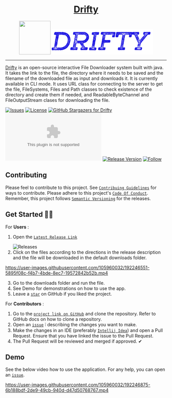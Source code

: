 <h1 align=center><a href="https://github.com/SaptarshiSarkar12/Drifty">Drifty</a></h1>
<p align="center" float="center">
    <img src="https://github.com/SaptarshiSarkar12/Drifty/blob/master/Drifty.ico" width="98" height="105">
    <img src="https://github.com/SaptarshiSarkar12/Drifty/blob/master/Drifty%20Banner.png" height="80">
</p>

---
[Drifty](https://github.com/SaptarshiSarkar12/Drifty/) is an open-source interactive File Downloader system built with java. It takes the link to the file, the directory where it needs to be saved and the filename of the downloaded file as input and downloads it. It is currently available in CLI mode. It uses URL class for connecting to the server to get the file, FileSystems, Files and Path classes to check existence of the directory and create them if needed, and ReadableByteChannel and FileOutputStream clases for downloading the file.

[![Issues](https://img.shields.io/github/issues/SaptarshiSarkar12/Drifty)](https://github.com/SaptarshiSarkar12/Drifty/issues)
[![License](https://img.shields.io/github/license/SaptarshiSarkar12/Drifty)](https://github.com/SaptarshiSarkar12/Drifty/blob/master/LICENSE)
[![GitHub Stargazers for Drifty](https://img.shields.io/github/stars/SaptarshiSarkar12/Drifty?label=Leave%20a%20star&style=social)](https://github.com/SaptarshiSarkar12/Drifty/stargazers)
[![Size](https://img.shields.io/github/size/SaptarshiSarkar12/Drifty/Drifty_CLI.exe?label=Drifty%20CLI)](https://github.com/SaptarshiSarkar12/Drifty/blob/master/Drifty_CLI.exe)
[![Release Version](https://img.shields.io/github/v/release/SaptarshiSarkar12/Drifty?color=%23FFFF0g&label=Drifty%20CLI)](https://github.com/SaptarshiSarkar12/Drifty/releases/latest/)
[![Follow](https://img.shields.io/twitter/follow/SSarkar2007?style=social)](https://twitter.com/SSarkar2007)


## Contributing
Please feel to contribute to this project. See [`Contribuing Guidelines`](https://github.com/SaptarshiSarkar12/Drifty/blob/master/CONTRIBUTING.md) for ways to contribute. Please adhere to this project's [`Code Of Conduct`](https://github.com/SaptarshiSarkar12/Drifty/blob/master/CODE_OF_CONDUCT.md). Remember, this project follows [`Semantic Versioning`](https://semver.org/) for the releases.

## Get Started 🚀🚀
For **Users** :
1. Open the [`Latest Release Link`](https://github.com/SaptarshiSarkar12/Drifty/releases/latest/) </p>
![Releases](https://user-images.githubusercontent.com/105960032/192133804-7a77f446-3e69-48dd-9e51-1f3f408a5ae5.png)
2. Click on the files according to the directions in the release description and the file will be downloaded in the default downloads folder.</p>

https://user-images.githubusercontent.com/105960032/192246551-5895f08c-f4b7-4bde-8ec7-19572842b52b.mp4

3. Go to the downloads folder and run the file.
4. See Demo for demonstrations on how to use the app.
5. Leave a [`star`](https://github.com/SaptarshiSarkar12/Drifty/stargazers) on GitHub if you liked the project.

For **Contributors** : 
1. Go to the [`project link on GitHub`](https://github.com/SaptarshiSarkar12/Drifty) and clone the repository. Refer to GitHub docs on how to clone a repository.
2. Open an [`issue`](https://github.com/SaptarshiSarkar12/Drifty/issues/new/choose) ❕ describing the changes you want to make.
3. Make the changes in an IDE (preferably [`Intellij Idea`](https://www.jetbrains.com/idea/)) and open a Pull Request. Ensure that you have linked the issue to the Pull Request.
4. The Pull Request will be reviewed and merged if approved. ✔ 

## Demo
See the below video how to use the application. For any help, you can open an [`issue`](https://github.com/SaptarshiSarkar12/Drifty/issues/new/choose/). </p>

https://user-images.githubusercontent.com/105960032/192246875-6b188bdf-2de9-49cb-940d-d47d50768767.mp4


